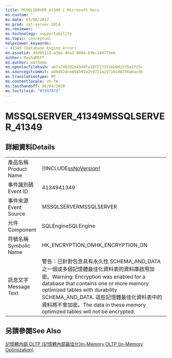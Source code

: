 ```yaml
---
title: MSSQLSERVER_41349 | Microsoft Docs
ms.custom: ''
ms.date: 03/06/2017
ms.prod: sql-server-2014
ms.reviewer: ''
ms.technology: supportability
ms.topic: conceptual
helpviewer_keywords:
- 41349 (Database Engine error)
ms.assetid: dd365112-a36a-4ba1-888a-b3bc149775e6
author: MashaMSFT
ms.author: mathoma
ms.openlocfilehash: ab7a7d0292b4348fa10f217151bb0d2535a1725c
ms.sourcegitcommit: ad4d92dce894592a259721a1571b1d8736abacdb
ms.translationtype: MT
ms.contentlocale: zh-TW
ms.lasthandoff: 08/04/2020
ms.locfileid: "87597873"
---
```

# <a name="mssqlserver_41349"></a><span data-ttu-id="1b3ad-102">MSSQLSERVER_41349</span><span class="sxs-lookup"><span data-stu-id="1b3ad-102">MSSQLSERVER_41349</span></span>
    
## <a name="details"></a><span data-ttu-id="1b3ad-103">詳細資料</span><span class="sxs-lookup"><span data-stu-id="1b3ad-103">Details</span></span>  
  
|||  
|-|-|  
|<span data-ttu-id="1b3ad-104">產品名稱</span><span class="sxs-lookup"><span data-stu-id="1b3ad-104">Product Name</span></span>|[!INCLUDE[ssNoVersion](../../includes/ssnoversion-md.md)]|  
|<span data-ttu-id="1b3ad-105">事件識別碼</span><span class="sxs-lookup"><span data-stu-id="1b3ad-105">Event ID</span></span>|<span data-ttu-id="1b3ad-106">41349</span><span class="sxs-lookup"><span data-stu-id="1b3ad-106">41349</span></span>|  
|<span data-ttu-id="1b3ad-107">事件來源</span><span class="sxs-lookup"><span data-stu-id="1b3ad-107">Event Source</span></span>|<span data-ttu-id="1b3ad-108">MSSQLSERVER</span><span class="sxs-lookup"><span data-stu-id="1b3ad-108">MSSQLSERVER</span></span>|  
|<span data-ttu-id="1b3ad-109">元件</span><span class="sxs-lookup"><span data-stu-id="1b3ad-109">Component</span></span>|<span data-ttu-id="1b3ad-110">SQLEngine</span><span class="sxs-lookup"><span data-stu-id="1b3ad-110">SQLEngine</span></span>|  
|<span data-ttu-id="1b3ad-111">符號名稱</span><span class="sxs-lookup"><span data-stu-id="1b3ad-111">Symbolic Name</span></span>|<span data-ttu-id="1b3ad-112">HK_ENCRYPTION_ON</span><span class="sxs-lookup"><span data-stu-id="1b3ad-112">HK_ENCRYPTION_ON</span></span>|  
|<span data-ttu-id="1b3ad-113">訊息文字</span><span class="sxs-lookup"><span data-stu-id="1b3ad-113">Message Text</span></span>|<span data-ttu-id="1b3ad-114">警告：已針對包含具有永久性 SCHEMA_AND_DATA 之一個或多個記憶體最佳化資料表的資料庫啟用加密。</span><span class="sxs-lookup"><span data-stu-id="1b3ad-114">Warning: Encryption was enabled for a database that contains one or more memory optimized tables with durability SCHEMA_AND_DATA.</span></span> <span data-ttu-id="1b3ad-115">這些記憶體最佳化資料表中的資料將不會加密。</span><span class="sxs-lookup"><span data-stu-id="1b3ad-115">The data in these memory optimized tables will not be encrypted.</span></span>|  
  
## <a name="see-also"></a><span data-ttu-id="1b3ad-116">另請參閱</span><span class="sxs-lookup"><span data-stu-id="1b3ad-116">See Also</span></span>  
 [<span data-ttu-id="1b3ad-117">記憶體內部 OLTP &#40;記憶體內部最佳化&#41;</span><span class="sxs-lookup"><span data-stu-id="1b3ad-117">In-Memory OLTP &#40;In-Memory Optimization&#41;</span></span>](../in-memory-oltp/in-memory-oltp-in-memory-optimization.md)  
  
  
